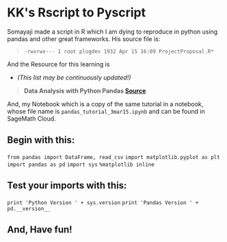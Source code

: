# KK's Rscript to Pyscript

Somayaji made a script in R which I am dying to reproduce in python using pandas and other great frameworks. His source file is:

> `-rwxrwx--- 1 root plugdev 1932 Apr 15 16:09 ProjectProposal.R*`

And the Resource for this learning is 
* _(This list may be continuously updated!)_

> __Data Analysis with Python Pandas
> [Source](https://bitbucket.org/hrojas/learn-pandas)__

And, my Notebook which is a copy of the same tutorial in a notebook, whose file name is `pandas_tutorial_3mar15.ipynb` and can be found in SageMath Cloud.

## Begin with this:

`from pandas import DataFrame, read_csv`
`import matplotlib.pyplot as plt`
`import pandas as pd`
`import sys`
`%matplotlib inline`

## Test your imports with this:

`print 'Python Version ' + sys.version`
`print 'Pandas Version ' + pd.__version__`

## And, Have fun!
